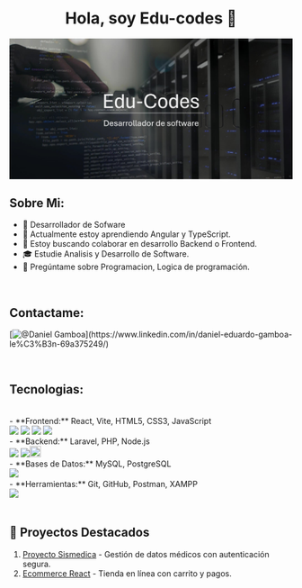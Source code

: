 <!-- ## Hola, soy Edu-codes 👋 -->

<h1 align="center">Hola, soy Edu-codes 👋</h1>

<img src="assets\banner.png" align="center" alt="Banner img" style="width:100%; height:60%;" >
<!--
**Edu-codes/Edu-codes** is a ✨ _special_ ✨ repository because its `README.md` (this file) appears on your GitHub profile.
-->

## Sobre Mi:

- 🔭 Desarrollador de Sofware
- 🌱 Actualmente estoy aprendiendo Angular y TypeScript.
- 👯 Estoy buscando colaborar en desarrollo Backend o Frontend.
- 🎓 Estudie Analisis y Desarrollo de Software.
- 💬 Pregúntame sobre Programacion, Logica de programación.

<br>

## Contactame:

[![@Daniel Gamboa](https://img.icons8.com/fluency/48/000000/linkedin.png "https://www.linkedin.com/in/daniel-eduardo-gamboa-le%C3%B3n-69a375249/")](https://www.linkedin.com/in/daniel-eduardo-gamboa-le%C3%B3n-69a375249/)

<br>

## Tecnologias:

<br>
- **Frontend:** React, Vite, HTML5, CSS3, JavaScript

<div>
<img src="https://img.icons8.com/color/48/000000/html-5--v1.png"/> <img src="https://img.icons8.com/color/48/000000/css3.png"/> <img src="https://img.icons8.com/color/48/000000/javascript--v1.png"/> <img src="https://img.icons8.com/office/48/000000/react.png"/> 
</div>
- **Backend:** Laravel, PHP, Node.js

<div>
<img src="https://img.icons8.com/officel/48/000000/php-logo.png"/> <img src="https://img.icons8.com/fluency/48/000000/laravel.png"/><img src="https://repository-images.githubusercontent.com/256338499/691efb00-8303-11ea-8c55-ab6bb5e2676a" style="width: 20px; height:20px;"/>
</div>
- **Bases de Datos:** MySQL, PostgreSQL

<div>
<img src="https://img.icons8.com/color/48/000000/mysql-logo.png"/>

</div>
- **Herramientas:** Git, GitHub, Postman, XAMPP
<div>
<img src="https://img.icons8.com/color/48/000000/npm.png"/>
</div>

<br>

## 🌟 Proyectos Destacados

1. [Proyecto Sismedica](https://github.com/DanielEduardoXx/Sismedica) - Gestión de datos médicos con autenticación segura.
2. [Ecommerce React](https://github.com/DanielEduardoXx/Ecommerce) - Tienda en línea con carrito y pagos.
